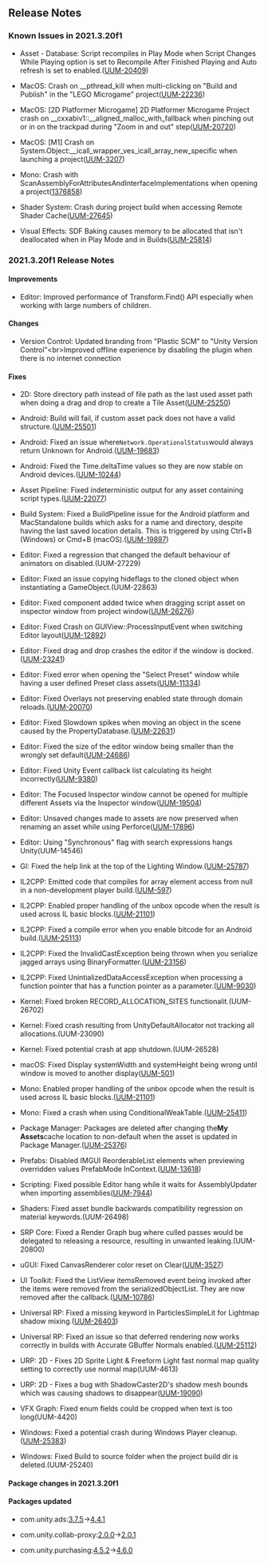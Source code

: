 ## Release Notes

### Known Issues in 2021.3.20f1

-   Asset - Database: Script recompiles in Play Mode when Script Changes While Playing option is set to Recompile After Finished Playing and Auto refresh is set to enabled.([UUM-20409](https://issuetracker.unity3d.com/issues/script-recompiles-in-play-mode-when-script-changes-while-playing-option-is-set-to-recompile-after-finished-playing-and-auto-refresh-is-set-to-enabled))

-   MacOS: Crash on \_\_pthread_kill when multi-clicking on \"Build and Publish\" in the \"LEGO Microgame\" project([UUM-22236](https://issuetracker.unity3d.com/issues/crash-on-pthread-kill-when-multi-clicking-on-build-and-publish-in-the-lego-microgame-project))

-   MacOS: \[2D Platformer Microgame\] 2D Platformer Microgame Project crash on \_\_cxxabiv1::\_\_aligned_malloc_with_fallback when pinching out or in on the trackpad during "Zoom in and out" step([UUM-20720](https://issuetracker.unity3d.com/issues/m1-2d-platformer-microgame-2d-platformer-microgame-project-crash-on-cxxabiv1-aligned-malloc-with-fallback-when-pinching-out-or-in-on-the-trackpad-during-zoom-in-and-out-step))

-   MacOS: \[M1\] Crash on System.Object:\_\_icall_wrapper_ves_icall_array_new_specific when launching a project([UUM-3207](https://issuetracker.unity3d.com/issues/m1-crash-on-system-dot-object-icall-wrapper-ves-icall-array-new-specific-when-launching-a-project))

-   Mono: Crash with ScanAssemblyForAttributesAndInterfaceImplementations when opening a project([1376858](https://issuetracker.unity3d.com/issues/crash-with-scanassemblyforattributesandinterfaceimplementations-when-opening-a-project))

-   Shader System: Crash during project build when accessing Remote Shader Cache([UUM-27645](https://issuetracker.unity3d.com/issues/crash-during-project-build-when-accessing-remote-shader-cache))

-   Visual Effects: SDF Baking causes memory to be allocated that isn\'t deallocated when in Play Mode and in Builds([UUM-25814](https://issuetracker.unity3d.com/issues/sdf-baking-causes-memory-to-be-allocated-that-isnt-deallocated-when-in-play-mode-and-in-builds))

### 2021.3.20f1 Release Notes

#### Improvements

-   Editor: Improved performance of Transform.Find() API especially when working with large numbers of children.

#### Changes

-   Version Control: Updated branding from \"Plastic SCM\" to \"Unity Version Control\"\<br\>Improved offline experience by disabling the plugin when there is no internet connection

#### Fixes

-   2D: Store directory path instead of file path as the last used asset path when doing a drag and drop to create a Tile Asset([UUM-25250](https://issuetracker.unity3d.com/issues/tile-palette-drag-and-dropping-multiple-sprites-to-tile-palette-auto-selects-last-asset-to-create-tile-assets))

-   Android: Build will fail, if custom asset pack does not have a valid structure.([UUM-25501](https://issuetracker.unity3d.com/issues/android-aab-build-fails-when-using-asset-bundles))

-   Android: Fixed an issue where` Network.OperationalStatus `would always return Unknown for Android.([UUM-19683](https://issuetracker.unity3d.com/issues/android-network-dot-operationalstatus-method-returns-unknown-status-for-all-network-interfaces-when-observing-their-operational-state))

-   Android: Fixed the Time.deltaTime values so they are now stable on Android devices.([UUM-10244](https://issuetracker.unity3d.com/issues/android-time-dot-deltatime-values-arent-stable-on-specific-devices))

-   Asset Pipeline: Fixed indeterministic output for any asset containing script types.([UUM-22077](https://issuetracker.unity3d.com/issues/inconsistent-assetdatabase-dot-getdependencyhash-value-returned-for-unchanged-source-files-when-using-a-custom-scriptedimporter))

-   Build System: Fixed a BuildPipeline issue for the Android platform and MacStandalone builds which asks for a name and directory, despite having the last saved location details. This is triggered by using Ctrl+B (Windows) or Cmd+B (macOS).([UUM-19897](https://issuetracker.unity3d.com/issues/build-and-run-asks-for-a-name-and-directory-when-it-was-previously-provided))

-   Editor: Fixed a regression that changed the default behaviour of animators on disabled.(UUM-27229)

-   Editor: Fixed an issue copying hideflags to the cloned object when instantiating a GameObject.(UUM-22863)

-   Editor: Fixed component added twice when dragging script asset on inspector window from project window([UUM-26276](https://issuetracker.unity3d.com/issues/monobehaviour-dragged-and-dropped-to-the-gameobject-ends-up-adding-twice))

-   Editor: Fixed Crash on GUIView::ProcessInputEvent when switching Editor layout([UUM-12892](https://issuetracker.unity3d.com/issues/crash-on-guiview-processinputevent-when-switching-editor-layout-after-luna-package-import))

-   Editor: Fixed drag and drop crashes the editor if the window is docked.([UUM-23241](https://issuetracker.unity3d.com/issues/linux-editor-crashes-at-gdk-window-get-frame-extents-when-dragging-and-dropping-an-asset-in-a-custom-editor-window))

-   Editor: Fixed error when opening the \"Select Preset\" window while having a user defined Preset class assets([UUM-11334](https://issuetracker.unity3d.com/issues/nullreferenceexception-is-thrown-when-opening-the-input-manager-select-preset-window))

-   Editor: Fixed Overlays not preserving enabled state through domain reloads.([UUM-20070](https://issuetracker.unity3d.com/issues/hidden-overlays-are-reappearing-after-relaunching-the-unity-editor))

-   Editor: Fixed Slowdown spikes when moving an object in the scene caused by the PropertyDatabase.([UUM-22631](https://issuetracker.unity3d.com/issues/search-slowdown-spikes-when-moving-an-object-in-the-scene-caused-by-the-propertydatabase))

-   Editor: Fixed the size of the editor window being smaller than the wrongly set default([UUM-24686](https://issuetracker.unity3d.com/issues/linux-editorwindow-is-empty-when-created-with-the-utility-set-to-true))

-   Editor: Fixed Unity Event callback list calculating its height incorrectly([UUM-9380](https://issuetracker.unity3d.com/issues/crash-on-serializedproperty-isvalid-when-selecting-multiple-scriptableobjects))

-   Editor: The Focused Inspector window cannot be opened for multiple different Assets via the Inspector window([UUM-19504](https://issuetracker.unity3d.com/issues/the-focused-inspector-window-cannot-be-opened-for-multiple-different-assets-via-the-inspector-window))

-   Editor: Unsaved changes made to assets are now preserved when renaming an asset while using Perforce([UUM-17896](https://issuetracker.unity3d.com/issues/changes-made-to-assets-are-not-saved-when-renaming-the-asset-while-using-perforce-2))

-   Editor: Using \"Synchronous\" flag with search expressions hangs Unity(UUM-14546)

-   GI: Fixed the help link at the top of the Lighting Window.([UUM-25787](https://issuetracker.unity3d.com/issues/the-wrong-documentation-page-is-opened-when-clicking-the-help-icon-in-the-lighting-window))

-   IL2CPP: Emitted code that compiles for array element access from null in a non-development player build.([UUM-597](https://issuetracker.unity3d.com/issues/il2cpp-unity-fails-to-build-when-using-faulty-function-with-an-element-being-called-from-null-array))

-   IL2CPP: Enabled proper handling of the unbox opcode when the result is used across IL basic blocks.([UUM-21101](https://issuetracker.unity3d.com/issues/il2cpp-build-fails-when-a-project-is-using-ikvm-dot-dll-files))

-   IL2CPP: Fixed a compile error when you enable bitcode for an Android build.([UUM-25113](https://issuetracker.unity3d.com/issues/an-undefined-symbol-error-is-thrown-when-building-with-the-fembed-bitcode-flag))

-   IL2CPP: Fixed the InvalidCastException being thrown when you serialize jagged arrays using BinaryFormatter.([UUM-23156](https://issuetracker.unity3d.com/issues/il2cpp-invalidcastexception-is-thrown-when-serializing-jagged-arrays-using-binaryformatter))

-   IL2CPP: Fixed UnintializedDataAccessException when processing a function pointer that has a function pointer as a parameter.([UUM-9030](https://issuetracker.unity3d.com/issues/il2cpp-not-correctly-handling-function-pointers-that-have-function-pointer-parameters-leads-to-build-failure))

-   Kernel: Fixed broken RECORD_ALLOCATION_SITES functionalit.(UUM-26702)

-   Kernel: Fixed crash resulting from UnityDefaultAllocator not tracking all allocations.(UUM-23090)

-   Kernel: Fixed potential crash at app shutdown.(UUM-26528)

-   macOS: Fixed Display systemWidth and systemHeight being wrong until window is moved to another display([UUM-501](https://issuetracker.unity3d.com/issues/macos-returned-systemwidth-and-systemheight-are-half-of-the-correct-values-when-using-display-dot-main))

-   Mono: Enabled proper handling of the unbox opcode when the result is used across IL basic blocks.([UUM-21101](https://issuetracker.unity3d.com/issues/il2cpp-build-fails-when-a-project-is-using-ikvm-dot-dll-files))

-   Mono: Fixed a crash when using ConditionalWeakTable.([UUM-25411](https://issuetracker.unity3d.com/issues/crashes-on-garbagecollector-collectincremental-when-entering-the-play-mode))

-   Package Manager: Packages are deleted after changing the**My Assets**cache location to non-default when the asset is updated in Package Manager.([UUM-25376](https://issuetracker.unity3d.com/issues/packages-are-deleted-after-changing-the-my-assets-cache-location-to-non-default-when-the-asset-is-updated-in-package-manager))

-   Prefabs: Disabled IMGUI ReorderableList elements when previewing overridden values PrefabMode InContext.([UUM-13618](https://issuetracker.unity3d.com/issues/prefab-list-contains-the-wrong-number-of-elements-when-opening-it-through-a-prefab-variant))

-   Scripting: Fixed possible Editor hang while it waits for AssemblyUpdater when importing assemblies([UUM-7944](https://issuetracker.unity3d.com/issues/apiupdater-reaches-a-timeout-while-updating-assemblies))

-   Shaders: Fixed asset bundle backwards compatibility regression on material keywords.(UUM-26498)

-   SRP Core: Fixed a Render Graph bug where culled passes would be delegated to releasing a resource, resulting in unwanted leaking.(UUM-20800)

-   uGUI: Fixed CanvasRenderer color reset on Clear([UUM-3527](https://issuetracker.unity3d.com/issues/color-set-through-canvasrenderer-dot-setcolor-is-reset-when-canvasrenderer-becomes-inactive))

-   UI Toolkit: Fixed the ListView itemsRemoved event being invoked after the items were removed from the serializedObjectList. They are now removed after the callback.([UUM-10786](https://issuetracker.unity3d.com/issues/argumentoutofrangeexception-errors-in-the-console-when-removing-items-from-a-scriptableobjects-listview))

-   Universal RP: Fixed a missing keyword in ParticlesSimpleLit for Lightmap shadow mixing.([UUM-26403](https://issuetracker.unity3d.com/issues/urp-particle-simplelit-is-missing-number-pragma-multi-compile-lightmap-shadow-mixing))

-   Universal RP: Fixed an issue so that deferred rendering now works correctly in builds with Accurate GBuffer Normals enabled.([UUM-25112](https://issuetracker.unity3d.com/issues/nothing-is-rendered-in-the-built-urp-project-when-deferred-rendering-is-selected-and-accurate-g-buffer-normals-are-enabled))

-   URP: 2D - Fixes 2D Sprite Light &amp; Freeform Light fast normal map quality setting to correctly use normal map(UUM-4613)

-   URP: 2D - Fixes a bug with ShadowCaster2D\'s shadow mesh bounds which was causing shadows to disappear([UUM-19090](https://issuetracker.unity3d.com/issues/urp-2d-shadow-disappears-even-though-light-is-in-range-of-the-sprite-when-using-light-2d))

-   VFX Graph: Fixed enum fields could be cropped when text is too long(UUM-4420)

-   Windows: Fixed a potential crash during Windows Player cleanup.([UUM-25383](https://issuetracker.unity3d.com/issues/crash-on-screenmanagerwin-recommitcursorlock-when-screenmanager-pointer-is-used))

-   Windows: Fixed Build to source folder when the project build dir is deleted.(UUM-25240)

#### Package changes in 2021.3.20f1

#### Packages updated

-   com.unity.ads:[3.7.5](https://docs.unity3d.com/Packages/com.unity.ads@3.7//changelog/CHANGELOG.html)&#x2192;[4.4.1](https://docs.unity3d.com/Packages/com.unity.ads@4.4//changelog/CHANGELOG.html)

-   com.unity.collab-proxy:[2.0.0](https://docs.unity3d.com/Packages/com.unity.collab-proxy@2.0//changelog/CHANGELOG.html)&#x2192;[2.0.1](https://docs.unity3d.com/Packages/com.unity.collab-proxy@2.0//changelog/CHANGELOG.html)

-   com.unity.purchasing:[4.5.2](https://docs.unity3d.com/Packages/com.unity.purchasing@4.5//changelog/CHANGELOG.html)&#x2192;[4.6.0](https://docs.unity3d.com/Packages/com.unity.purchasing@4.6//changelog/CHANGELOG.html)
